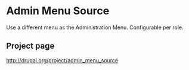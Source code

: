 Admin Menu Source
=================

Use a different menu as the Administration Menu. Configurable per role.

## Project page

http://drupal.org/project/admin_menu_source
